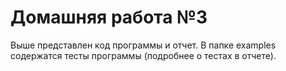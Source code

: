# Домашняя работа №3
Выше представлен код программы и отчет. В папке examples содержатся тесты программы (подробнее о тестах в отчете).
